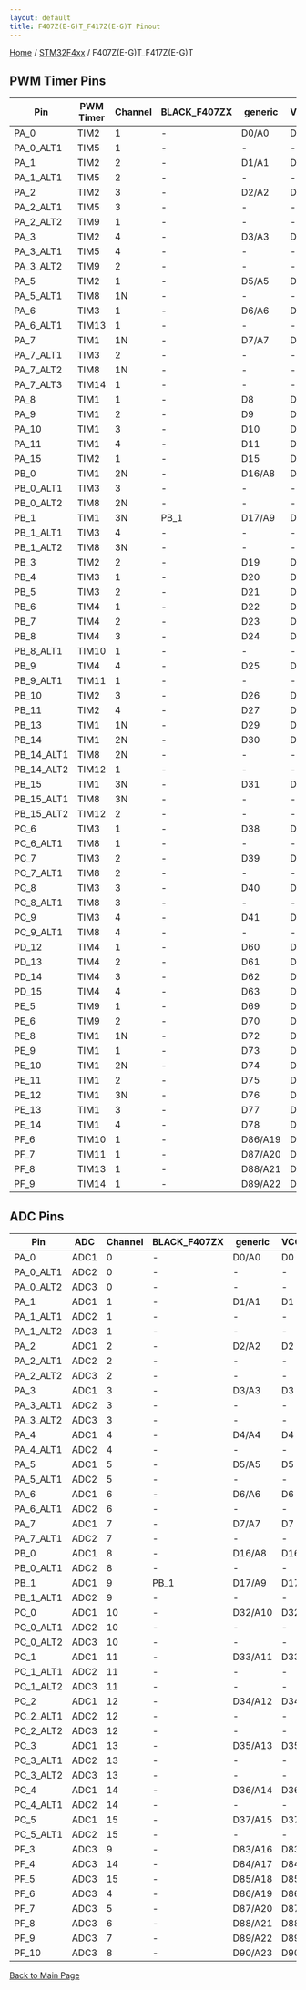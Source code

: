 ```yaml
---
layout: default
title: F407Z(E-G)T_F417Z(E-G)T Pinout
---
```


[Home](../../index.md) / [STM32F4xx](../index.md) / F407Z(E-G)T_F417Z(E-G)T

## PWM Timer Pins

| Pin | PWM Timer | Channel | BLACK_F407ZX | generic | VCCGND_F407ZG_MINI |
| --- | --- | --- | --- | --- | --- |
| PA_0 | TIM2 | 1 | - | D0/A0 | D0 |
| PA_0_ALT1 | TIM5 | 1 | - | - | - |
| PA_1 | TIM2 | 2 | - | D1/A1 | D1 |
| PA_1_ALT1 | TIM5 | 2 | - | - | - |
| PA_2 | TIM2 | 3 | - | D2/A2 | D2 |
| PA_2_ALT1 | TIM5 | 3 | - | - | - |
| PA_2_ALT2 | TIM9 | 1 | - | - | - |
| PA_3 | TIM2 | 4 | - | D3/A3 | D3 |
| PA_3_ALT1 | TIM5 | 4 | - | - | - |
| PA_3_ALT2 | TIM9 | 2 | - | - | - |
| PA_5 | TIM2 | 1 | - | D5/A5 | D5 |
| PA_5_ALT1 | TIM8 | 1N | - | - | - |
| PA_6 | TIM3 | 1 | - | D6/A6 | D6 |
| PA_6_ALT1 | TIM13 | 1 | - | - | - |
| PA_7 | TIM1 | 1N | - | D7/A7 | D7 |
| PA_7_ALT1 | TIM3 | 2 | - | - | - |
| PA_7_ALT2 | TIM8 | 1N | - | - | - |
| PA_7_ALT3 | TIM14 | 1 | - | - | - |
| PA_8 | TIM1 | 1 | - | D8 | D8 |
| PA_9 | TIM1 | 2 | - | D9 | D9 |
| PA_10 | TIM1 | 3 | - | D10 | D10 |
| PA_11 | TIM1 | 4 | - | D11 | D11 |
| PA_15 | TIM2 | 1 | - | D15 | D15 |
| PB_0 | TIM1 | 2N | - | D16/A8 | D16 |
| PB_0_ALT1 | TIM3 | 3 | - | - | - |
| PB_0_ALT2 | TIM8 | 2N | - | - | - |
| PB_1 | TIM1 | 3N | PB_1 | D17/A9 | D17 |
| PB_1_ALT1 | TIM3 | 4 | - | - | - |
| PB_1_ALT2 | TIM8 | 3N | - | - | - |
| PB_3 | TIM2 | 2 | - | D19 | D19 |
| PB_4 | TIM3 | 1 | - | D20 | D20 |
| PB_5 | TIM3 | 2 | - | D21 | D21 |
| PB_6 | TIM4 | 1 | - | D22 | D22 |
| PB_7 | TIM4 | 2 | - | D23 | D23 |
| PB_8 | TIM4 | 3 | - | D24 | D24 |
| PB_8_ALT1 | TIM10 | 1 | - | - | - |
| PB_9 | TIM4 | 4 | - | D25 | D25 |
| PB_9_ALT1 | TIM11 | 1 | - | - | - |
| PB_10 | TIM2 | 3 | - | D26 | D26 |
| PB_11 | TIM2 | 4 | - | D27 | D27 |
| PB_13 | TIM1 | 1N | - | D29 | D29 |
| PB_14 | TIM1 | 2N | - | D30 | D30 |
| PB_14_ALT1 | TIM8 | 2N | - | - | - |
| PB_14_ALT2 | TIM12 | 1 | - | - | - |
| PB_15 | TIM1 | 3N | - | D31 | D31 |
| PB_15_ALT1 | TIM8 | 3N | - | - | - |
| PB_15_ALT2 | TIM12 | 2 | - | - | - |
| PC_6 | TIM3 | 1 | - | D38 | D38 |
| PC_6_ALT1 | TIM8 | 1 | - | - | - |
| PC_7 | TIM3 | 2 | - | D39 | D39 |
| PC_7_ALT1 | TIM8 | 2 | - | - | - |
| PC_8 | TIM3 | 3 | - | D40 | D40 |
| PC_8_ALT1 | TIM8 | 3 | - | - | - |
| PC_9 | TIM3 | 4 | - | D41 | D41 |
| PC_9_ALT1 | TIM8 | 4 | - | - | - |
| PD_12 | TIM4 | 1 | - | D60 | D60 |
| PD_13 | TIM4 | 2 | - | D61 | D61 |
| PD_14 | TIM4 | 3 | - | D62 | D62 |
| PD_15 | TIM4 | 4 | - | D63 | D63 |
| PE_5 | TIM9 | 1 | - | D69 | D69 |
| PE_6 | TIM9 | 2 | - | D70 | D70 |
| PE_8 | TIM1 | 1N | - | D72 | D72 |
| PE_9 | TIM1 | 1 | - | D73 | D73 |
| PE_10 | TIM1 | 2N | - | D74 | D74 |
| PE_11 | TIM1 | 2 | - | D75 | D75 |
| PE_12 | TIM1 | 3N | - | D76 | D76 |
| PE_13 | TIM1 | 3 | - | D77 | D77 |
| PE_14 | TIM1 | 4 | - | D78 | D78 |
| PF_6 | TIM10 | 1 | - | D86/A19 | D86 |
| PF_7 | TIM11 | 1 | - | D87/A20 | D87 |
| PF_8 | TIM13 | 1 | - | D88/A21 | D88 |
| PF_9 | TIM14 | 1 | - | D89/A22 | D89 |


## ADC Pins

| Pin | ADC | Channel | BLACK_F407ZX | generic | VCCGND_F407ZG_MINI |
| --- | --- | --- | --- | --- | --- |
| PA_0 | ADC1 | 0 | - | D0/A0 | D0 |
| PA_0_ALT1 | ADC2 | 0 | - | - | - |
| PA_0_ALT2 | ADC3 | 0 | - | - | - |
| PA_1 | ADC1 | 1 | - | D1/A1 | D1 |
| PA_1_ALT1 | ADC2 | 1 | - | - | - |
| PA_1_ALT2 | ADC3 | 1 | - | - | - |
| PA_2 | ADC1 | 2 | - | D2/A2 | D2 |
| PA_2_ALT1 | ADC2 | 2 | - | - | - |
| PA_2_ALT2 | ADC3 | 2 | - | - | - |
| PA_3 | ADC1 | 3 | - | D3/A3 | D3 |
| PA_3_ALT1 | ADC2 | 3 | - | - | - |
| PA_3_ALT2 | ADC3 | 3 | - | - | - |
| PA_4 | ADC1 | 4 | - | D4/A4 | D4 |
| PA_4_ALT1 | ADC2 | 4 | - | - | - |
| PA_5 | ADC1 | 5 | - | D5/A5 | D5 |
| PA_5_ALT1 | ADC2 | 5 | - | - | - |
| PA_6 | ADC1 | 6 | - | D6/A6 | D6 |
| PA_6_ALT1 | ADC2 | 6 | - | - | - |
| PA_7 | ADC1 | 7 | - | D7/A7 | D7 |
| PA_7_ALT1 | ADC2 | 7 | - | - | - |
| PB_0 | ADC1 | 8 | - | D16/A8 | D16 |
| PB_0_ALT1 | ADC2 | 8 | - | - | - |
| PB_1 | ADC1 | 9 | PB_1 | D17/A9 | D17 |
| PB_1_ALT1 | ADC2 | 9 | - | - | - |
| PC_0 | ADC1 | 10 | - | D32/A10 | D32 |
| PC_0_ALT1 | ADC2 | 10 | - | - | - |
| PC_0_ALT2 | ADC3 | 10 | - | - | - |
| PC_1 | ADC1 | 11 | - | D33/A11 | D33 |
| PC_1_ALT1 | ADC2 | 11 | - | - | - |
| PC_1_ALT2 | ADC3 | 11 | - | - | - |
| PC_2 | ADC1 | 12 | - | D34/A12 | D34 |
| PC_2_ALT1 | ADC2 | 12 | - | - | - |
| PC_2_ALT2 | ADC3 | 12 | - | - | - |
| PC_3 | ADC1 | 13 | - | D35/A13 | D35 |
| PC_3_ALT1 | ADC2 | 13 | - | - | - |
| PC_3_ALT2 | ADC3 | 13 | - | - | - |
| PC_4 | ADC1 | 14 | - | D36/A14 | D36 |
| PC_4_ALT1 | ADC2 | 14 | - | - | - |
| PC_5 | ADC1 | 15 | - | D37/A15 | D37 |
| PC_5_ALT1 | ADC2 | 15 | - | - | - |
| PF_3 | ADC3 | 9 | - | D83/A16 | D83 |
| PF_4 | ADC3 | 14 | - | D84/A17 | D84 |
| PF_5 | ADC3 | 15 | - | D85/A18 | D85 |
| PF_6 | ADC3 | 4 | - | D86/A19 | D86 |
| PF_7 | ADC3 | 5 | - | D87/A20 | D87 |
| PF_8 | ADC3 | 6 | - | D88/A21 | D88 |
| PF_9 | ADC3 | 7 | - | D89/A22 | D89 |
| PF_10 | ADC3 | 8 | - | D90/A23 | D90 |


[Back to Main Page](../../index.md)